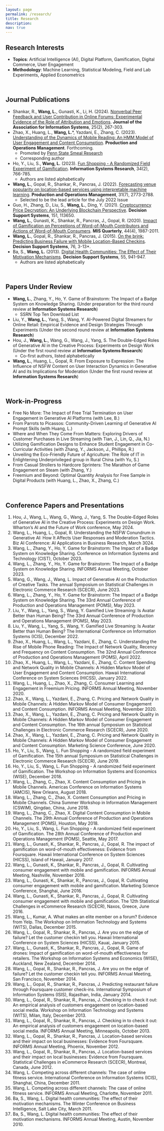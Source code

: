 ```yaml
---
layout: page
permalink: /research/
title: Research
description: 
nav: true
---
```


## Research Interests
- **Topics**: Artificial Intelligence (AI), Digital Platform, Gamification, Digital Commerce, User Engagement
- **Methodology**: Machine Learning, Statistical Modeling, Field and Lab Experiments, Applied Econometrics
<br>

## Journal Publications
- Shankar, R., **Wang, L.**, Gunasti, K., Li, H. (2024). [Nonverbal Peer Feedback and User Contribution in Online Forums: Experimental Evidence of the Role of Attribution and Emotions](https://aisel.aisnet.org/jais/vol25/iss2/7/). **Journal of the Association for Information Systems**, 25(2), 267-303.
- Zhao, X., Huang, L., **Wang, L.***, Yazdani, E., Zhang, C. (2023). [Understanding of the Dynamics of Mobile Reading: An HMM Model of User Engagement and Content Consumption](https://doi.org/10.1111/poms.13964). **Production and Operations Management**. Forthcoming.
   - Promoted by [Penn State Smeal Research](https://www.psu.edu/news/smeal-college-business/story/penn-state-smeal-research-reveals-factors-affect-mobile-reader/)
   - Corresponding author
- Ho, Y., Liu, S., **Wang, L.** (2023). [Fun Shopping - A Randomized Field Experiment of Gamification](https://pubsonline.informs.org/doi/pdf/10.1287/isre.2022.1147). **Information Systems Research**, 34(2), 766-785.
   - Authors are listed alphabetically
- **Wang, L.**, Gopal, R., Shankar, R., Pancras, J. (2022). [Forecasting venue popularity on location-based services using interpretable machine learning](https://doi.org/10.1111/poms.13727). **Production and Operations Management**, 31(7), 2773-2788.
   - Selected to be the lead article for the July 2022 Issue
- Guo, H., Zhang, D., Liu, S., **Wang, L.**, Ding, Y. (2021). [Cryptocurrency Price Decryption: An Underlying Blockchain Perspective](https://doi.org/10.1016/j.dss.2021.113650). **Decision Support Systems**, 151, 113650.
- **Wang, L.**, Gunasti, K., Shankar, R., Pancras, J., Gopal, R. (2020). [Impact of Gamification on Perceptions of Word-of-Mouth Contributors and Actions of Word-of-Mouth Consumers](https://misq.umn.edu/impact-of-gamification-on-perceptions-of-word-of-moutn-contributors-and-actions-of-word-of-mouth-consumers.html). **MIS Quarterly**, 44(4), 1987-2011.
- **Wang, L.**, Gopal, R., Shankar, R., Pancras, J. (2015). [On the brink: Predicting Business Failure with Mobile Location-Based Checkins](https://doi.org/10.1016/j.dss.2015.04.010). **Decision Support Systems**, 76, 3-13*.
- Ba, S., **Wang, L.** (2013). [Digital Health Communities: The Effect of Their Motivation Mechanisms](https://doi.org/10.1016/j.dss.2013.01.003). **Decision Support Systems**, 55, 941-947.
   - Authors are listed alphabetically
<br>

## Papers Under Review
- **Wang, L.**, Zhang, Y., Ho, Y. Game of Brainstorm: The Impact of a Badge System on Knowledge Sharing. (Under preparation for the third round review at **Information Systems Research**)
   - SSRN Top Ten Download List
- Liu, Y., **Wang, L.**, Yang, S., Wang, Y. AI-Powered Digital Streamers for Online Retail: Empirical Evidence and Design Strategies Through Experiments (Under the second round review at **Information Systems Research**)
- Hou, J., **Wang, L.**, Wang, G., Wang, J., Yang, S. The Double-Edged Roles of Generative AI in the Creative Process: Experiments on Design Work (Under the first round review at **Information Systems Research**)
   - Co-first authors, listed alphabetically
- **Wang, L.**, Huang, L., Gopal, R. From Exposure to Expression: The Influence of NSFW Content on User Interaction Dynamics in Generative AI and its Implications for Moderation (Under the first round review at **Information Systems Research**)
<br>

## Work-in-Progress
- Free No More: The Impact of Free Trial Termination on User Engagement in Generative AI Platforms (with Lee, B.)
- From Parrots to Picassos: Community-Driven Learning of Generative AI Prompt Skills (with Huang, L.)
- Where and When They Come From Matters: Exploring Drivers of Customer Purchases in Live Streaming (with Tian, J., Lin, Q., Jia, N.)
- Utilizing Gamification Designs to Enhance Student Engagement in Co-Curricular Activities (with Zhang, Y., Jackson, J., Phillips, R.)
- Unveiling the Eco-Friendly Future of Agriculture: The Role of IT in Enlightening Underprivileged group in Rural China (with Yu, S.)
- From Casual Strollers to Hardcore Sprinters: The Marathon of Game Engagement on Steam (with Zhang, Y.)
- Freemium and Beyond: Optimal Quantity Analysis for Free Sample in Digital Products (with Huang, L., Zhao, X., Zhang, C.)
<br>


## Conference Papers and Presentations
1. Hou, J., Wang, L., Wang, G., Wang, J., Yang, S. The Double-Edged Roles of Generative AI in the Creative Process: Experiments on Design Work. Wharton’s AI and the Future of Work conference, May 2024.
2. Wang, L., Huang, L., Gopal, R. Understanding the NSFW Conundrum in Generative AI: How It Affects User Responses and Moderation Tactics. Biz AI Conference: AI Applications in Business Research, March 3024.
3. Wang, L., Zhang, Y., Ho, Y. Game for Brainstorm: The Impact of a Badge System on Knowledge Sharing. Conference on Information Systems and Technology (CIST), October 2023.
4. Wang, L., Zhang, Y., Ho, Y. Game for Brainstorm: The Impact of a Badge System on Knowledge Sharing. INFORMS Annual Meeting, October 2023.
5. Wang, G., Wang, J., Wang, L. Impact of Generative AI on the Production of Creative Tasks. The annual Symposium on Statistical Challenges in Electronic Commerce Research (SCECR), June 2023.
6. Wang, L., Zhang, Y., Ho, Y. Game for Brainstorm: The Impact of a Badge System on Knowledge Sharing. The 33rd Annual Conference of Production and Operations Management (POMS), May 2023.
7. Liu, Y., Wang, L., Yang, S., Wang, Y. Gamified Live Streaming: Is Avatar Better than Human Being? The 33rd Annual Conference of Production and Operations Management (POMS), May 2023.
8. Liu, Y., Wang, L., Yang, S., Wang, Y. Gamified Live Streaming: Is Avatar Better than Human Being? The International Conference on Information Systems (ICIS), December 2022.
9. Zhao, X., Huang, L., Wang, L., Yazdani, E., Zhang, C. Understanding the Rise of Mobile Phone Reading: The Impact of Network Quality, Recency and Frequency on Content Consumption. The 32nd Annual Conference of Production and Operations Management (POMS), April 2022.
10. Zhao, X., Huang, L., Wang, L., Yazdani, E., Zhang, C. Content Spending and Network Quality in Mobile Channels: A Hidden Markov Model of User Engagement and Content Consumption. Hawaii International Conference on System Sciences (HICSS), January 2022.
11. Wang, L., Huang, L., Zhao, X., Zhang, C. Consumer Learning and Engagement in Freemium Pricing. INFORMS Annual Meeting, November 2020.
12. Zhao, X., Wang, L., Yazdani, E., Zhang, C. Pricing and Network Quality in Mobile Channels: A Hidden Markov Model of Consumer Engagement and Content Consumption. INFORMS Annual Meeting, November 2020.
13. Zhao, X., Wang, L., Yazdani, E., Zhang, C. Pricing and Network Quality in Mobile Channels: A Hidden Markov Model of Consumer Engagement and Content Consumption. The 16th annual Symposium on Statistical Challenges in Electronic Commerce Research (SCECR), June 2020.
14. Zhao, X., Wang, L., Yazdani, E., Zhang, C. Pricing and Network Quality in Mobile Channels: A Hidden Markov Model of Consumer Engagement and Content Consumption. Marketing Science Conference, June 2020.
15. Ho, Y., Liu, S., Wang, L. Fun Shopping - A randomized field experiment of Gamification. The 15th annual Symposium on Statistical Challenges in Electronic Commerce Research (SCECR), June 2019.
16. Ho, Y., Liu, S., Wang, L. Fun Shopping - A randomized field experiment of Gamification. The Workshop on Information Systems and Economics (WISE), December 2018.
17. Wang, L., Zhang, C., Zhao, X. Content Consumption and Pricing in Mobile Channels. Americas Conference on Information Systems (AMCIS), New Orleans, August 2018.
18. Wang, L., Zhang, C., Zhao, X. Content Consumption and Pricing in Mobile Channels. China Summer Workshop in Information Management (CSWIM), Qingdao, China, June 2018.
19. Wang, L., Zhang, C., Zhao, X. Digital Content Consumption in Mobile Channels. The 29th Annual Conference of Production and Operations Management (POMS), Houston, May 2018.
20. Ho, Y., Liu, S., Wang, L. Fun Shopping - A randomized field experiment of Gamification. The 28th Annual Conference of Production and Operations Management (POMS), Seattle, May 2017.
21. Wang, L., Gunasti, K., Shankar, R., Pancras, J., Gopal, R. The impact of gamification on word-of-mouth effectiveness: Evidence from Foursquare. Hawaii International Conference on System Sciences (HICSS), Island of Hawaii, January 2017.
22. Wang, L., Gunasti, K., Shankar, R., Pancras, J., Gopal, R. Cultivating consumer engagement with mobile and gamification. INFORMS Annual Meeting, Nashville, November 2016.
23. Wang, L., Gunasti, K., Shankar, R., Pancras, J., Gopal, R. Cultivating consumer engagement with mobile and gamification. Marketing Science Conference, Shanghai, June 2016.
24. Wang, L., Gunasti, K., Shankar, R., Pancras, J., Gopal, R. Cultivating consumer engagement with mobile and gamification. The 12th Statistical Challenges in eCommerce Research (SCECR), Naxos, Greece, June 2016.
25. Wang, L., Kumar, A. What makes an elite member on a forum? Evidence from Yelp. The Workshop on Information Technology and Systems (WITS), Dallas, December 2015.
26. Wang, L., Gopal, R., Shankar, R., Pancras, J. Are you on the edge of failure? Let the customer checkin tell you. Hawaii International Conference on System Sciences (HICSS), Kauai, January 2015.
27. Wang, L., Gunasti, K., Shankar, R., Pancras, J., Gopal, R. Game of drones: Impact of gamification on word-of-mouth effectiveness for retailers. The Workshop on Information Systems and Economics (WISE), Auckland, New Zealand, December 2014.
28. Wang, L., Gopal, R., Shankar, R., Pancras, J. Are you on the edge of failure? Let the customer checkin tell you. INFORMS Annual Meeting, San Francisco, November 2014.
29. Wang, L., Gopal, R., Shankar, R., Pancras, J. Predicting restaurant failure through Foursquare customer check-ins. International Symposium of Information Systems (ISIS), Rajasthan, India, January 2014.
30. Wang, L., Gopal, R., Shankar, R., Pancras, J. Checking in to check it out: An empirical analysis of customers engagement on location-based social media. Workshop on Information Technology and Systems (WITS), Milan, Italy, December 2013.
31. Wang, L., Gopal, R., Shankar, R., Pancras, J. Checking in to check it out: An empirical analysis of customers engagement on location-based social media. INFORMS Annual Meeting, Minneapolis, October 2013.
32. Wang, L., Gopal, R., Shankar, R., Pancras, J. Location-based services and their impact on local businesses: Evidence from Foursquare. INFORMS Annual Meeting, Phoenix, November 2012.
33. Wang, L., Gopal, R., Shankar, R., Pancras, J. Location-based services and their impact on local businesses: Evidence from Foursquare. Statistical Challenges in eCommerce Research (SCECR), Montreal, Canada, June 2012.
34. Wang, L. Competing across different channels: The case of online fitness service. International Conference on Information Systems (ICIS), Shanghai, China, December 2011.
35. Wang, L. Competing across different channels: The case of online fitness service. INFORMS Annual Meeting, Charlotte, November 2011.
36. Ba, S., Wang, L. Digital health communities: The effect of their motivation mechanisms. The Winter Conference on Business Intelligence, Salt Lake City, March 2011.
37. Ba, S., Wang, L. Digital health communities: The effect of their motivation mechanisms. INFORMS Annual Meeting, Austin, November 2010.
